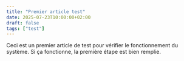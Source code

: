 ```yaml
---
title: "Premier article test"
date: 2025-07-23T10:00:00+02:00
draft: false
tags: ["test"]
---
```


Ceci est un premier article de test pour vérifier le fonctionnement du système.
Si ça fonctionne, la première étape est bien remplie.
